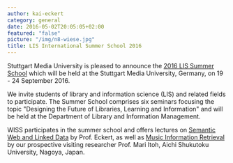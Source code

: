 ```yaml
---
author: kai-eckert
category: general
date: 2016-05-02T20:05:05+02:00
featured: "false"
picture: "/img/n8-wiese.jpg"
title: LIS International Summer School 2016
---
```

Stuttgart Media University is pleased to announce the [2016 LIS Summer School](https://www.hdm-stuttgart.de/bi/studierende_dozenten/summerschool/) which will be held at the Stuttgart Media University, Germany, on 19 - 24 September 2016.

We invite students of library and information science (LIS) and related fields to participate. The Summer School comprises six seminars focusing the topic "Designing the Future of Libraries, Learning and Information" and will be held at the Department of Library and Information Management.

WISS participates in the summer school and offers lectures on [Semantic Web and Linked Data](https://www.hdm-stuttgart.de/bi/studierende_dozenten/summerschool/program/Eckert_Web.pdf) by Prof. Eckert, as well as [Music Information Retrieval](https://www.hdm-stuttgart.de/bi/studierende_dozenten/summerschool/program/Itoh_Web.pdf) by our prospective visiting researcher Prof. Mari Itoh, Aichi Shukutoku University, Nagoya, Japan.
<!--more-->
